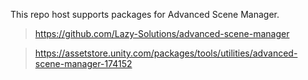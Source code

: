 This repo host supports packages for Advanced Scene Manager.

> https://github.com/Lazy-Solutions/advanced-scene-manager

> https://assetstore.unity.com/packages/tools/utilities/advanced-scene-manager-174152

